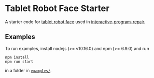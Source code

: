 # Tablet Robot Face Starter

A starter code for [tablet robot face](https://github.com/mjyc/tablet-robot-face) used in [interactive-program-repair](https://gitlab.com/mjyc/interactive-program-repair).

## Examples

To run examples, install nodejs (>= v10.16.0) and npm (>= 6.9.0) and run

```
npm install
npm run start
```

in a folder in [`examples/`](./examples/).
